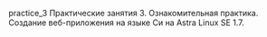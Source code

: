 practice_3
Практические занятия 3. Ознакомительная практика. Создание веб-приложения на языке Cи на Astra Linux SE 1.7.
